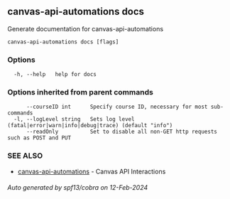 ## canvas-api-automations docs

Generate documentation for canvas-api-automations

```
canvas-api-automations docs [flags]
```

### Options

```
  -h, --help   help for docs
```

### Options inherited from parent commands

```
      --courseID int      Specify course ID, necessary for most sub-commands
  -l, --logLevel string   Sets log level (fatal|error|warn|info|debug|trace) (default "info")
      --readOnly          Set to disable all non-GET http requests such as POST and PUT
```

### SEE ALSO

* [canvas-api-automations](canvas-api-automations.md)	 - Canvas API Interactions

###### Auto generated by spf13/cobra on 12-Feb-2024

